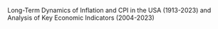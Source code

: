 Long-Term Dynamics of Inflation and CPI in the USA (1913-2023) and Analysis of Key Economic Indicators (2004-2023)
